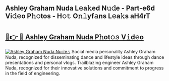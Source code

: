 ## Ashley Graham Nuda L𝚎a𝚔ed N𝚞𝚍e - Part-e6d Vi𝚍𝚎o P𝚑𝚘tos - H𝚘𝚝 O𝚗𝚕yf𝚊ns L𝚎a𝚔s aH4rT

# <h2><a href="http://kf2xwz.oniu.top/?m=Ashley+Graham+Nuda">🔗👉 🔴 Ashley Graham Nuda P𝚑ot𝚘𝚜 V𝚒d𝚎o</a></h2>

[![Ashley Graham Nuda Nu𝚍e𝚜](https://i.imgur.com/0qMVB7G.gif)](http://kf2xwz.oniu.top/?m=Ashley+Graham+Nuda)
Social media personality Ashley Graham Nuda, recognized for disseminating dance and lifestyle ideas through dance presentations and personal vlogs. Trailblazing engineer Ashley Graham Nuda, recognized for their innovative solutions and commitment to progress in the field of engineering.  

